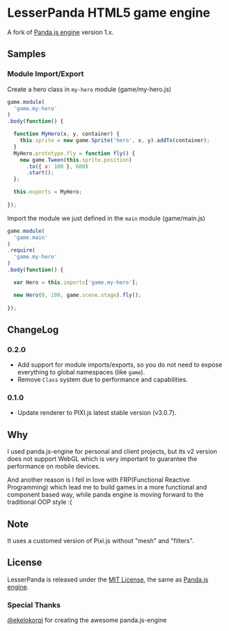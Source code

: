 # LesserPanda HTML5 game engine

A fork of [Panda.js engine](http://www.pandajs.net) version 1.x.

## Samples

### Module Import/Export

Create a hero class in `my-hero` module (game/my-hero.js)

```javascript
game.module(
  'game.my-hero'
)
.body(function() {

  function MyHero(x, y, container) {
    this.sprite = new game.Sprite('hero', x, y).addTo(container);
  }
  MyHero.prototype.fly = function fly() {
    new game.Tween(this.sprite.position)
      .to({ x: 100 }, 600)
      .start();
  };

  this.exports = MyHero;
  
});
```

Import the module we just defined in the `main` module (game/main.js)

```javascript
game.module(
  'game.main'
)
.require(
  'game.my-hero'
)
.body(function() {

  var Hero = this.imports['game.my-hero'];

  new Hero(0, 100, game.scene.stage).fly();
  
});
```

## ChangeLog

### 0.2.0

- Add support for module imports/exports, so you do not need to expose everything to global namespaces (like `game`).
- Remove `Class` system due to performance and capabilities.

### 0.1.0

- Update renderer to PIXI.js latest stable version (v3.0.7).

## Why

I used panda.js-engine for personal and client projects, but its
v2 version does not support WebGL which is very important to guarantee 
the performance on mobile devices.

And another reason is I fell in love with FRP(Functional Reactive Programming)
which lead me to build games in a more functional and component based way, while
panda engine is moving forward to the traditional OOP style :(

## Note

It uses a customed version of Pixi.js without "mesh" and "filters".

## License

LesserPanda is released under the [MIT License](http://opensource.org/licenses/MIT), the same
as [Panda.js engine](http://www.pandajs.net).

### Special Thanks

[@ekelokorpi](https://github.com/ekelokorpi) for creating the awesome panda.js-engine
